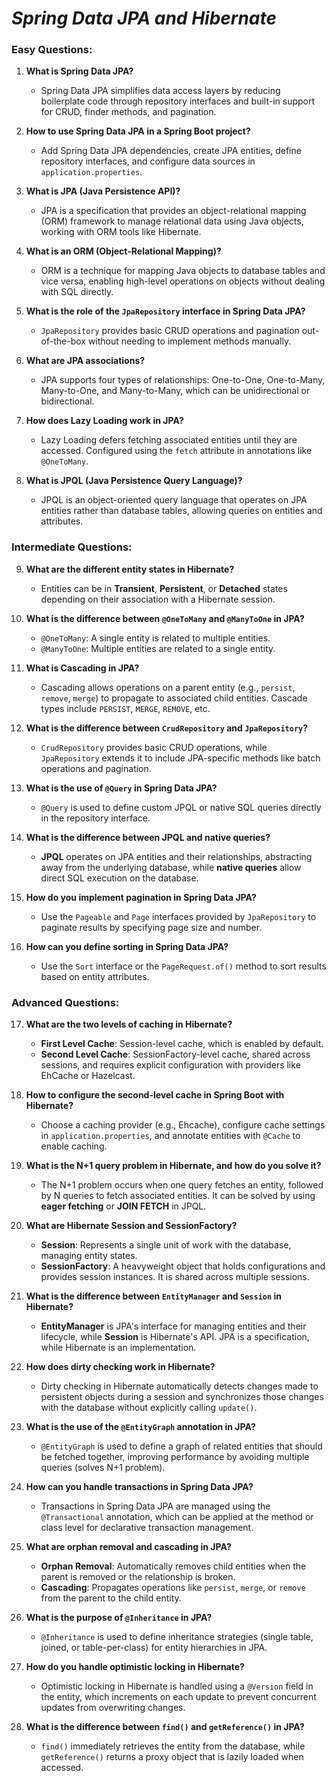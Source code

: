 # ***Spring Data JPA and Hibernate***

### **Easy Questions:**

1. **What is Spring Data JPA?**
   - Spring Data JPA simplifies data access layers by reducing boilerplate code through repository interfaces and built-in support for CRUD, finder methods, and pagination.

2. **How to use Spring Data JPA in a Spring Boot project?**
   - Add Spring Data JPA dependencies, create JPA entities, define repository interfaces, and configure data sources in `application.properties`.

3. **What is JPA (Java Persistence API)?**
   - JPA is a specification that provides an object-relational mapping (ORM) framework to manage relational data using Java objects, working with ORM tools like Hibernate.

4. **What is an ORM (Object-Relational Mapping)?**
   - ORM is a technique for mapping Java objects to database tables and vice versa, enabling high-level operations on objects without dealing with SQL directly.

5. **What is the role of the `JpaRepository` interface in Spring Data JPA?**
   - `JpaRepository` provides basic CRUD operations and pagination out-of-the-box without needing to implement methods manually.

6. **What are JPA associations?**
   - JPA supports four types of relationships: One-to-One, One-to-Many, Many-to-One, and Many-to-Many, which can be unidirectional or bidirectional.

7. **How does Lazy Loading work in JPA?**
   - Lazy Loading defers fetching associated entities until they are accessed. Configured using the `fetch` attribute in annotations like `@OneToMany`.

8. **What is JPQL (Java Persistence Query Language)?**
   - JPQL is an object-oriented query language that operates on JPA entities rather than database tables, allowing queries on entities and attributes.

### **Intermediate Questions:**

9. **What are the different entity states in Hibernate?**
   - Entities can be in **Transient**, **Persistent**, or **Detached** states depending on their association with a Hibernate session.

10. **What is the difference between `@OneToMany` and `@ManyToOne` in JPA?**
    - `@OneToMany`: A single entity is related to multiple entities.  
    - `@ManyToOne`: Multiple entities are related to a single entity.

11. **What is Cascading in JPA?**
    - Cascading allows operations on a parent entity (e.g., `persist`, `remove`, `merge`) to propagate to associated child entities. Cascade types include `PERSIST`, `MERGE`, `REMOVE`, etc.

12. **What is the difference between `CrudRepository` and `JpaRepository`?**
    - `CrudRepository` provides basic CRUD operations, while `JpaRepository` extends it to include JPA-specific methods like batch operations and pagination.

13. **What is the use of `@Query` in Spring Data JPA?**
    - `@Query` is used to define custom JPQL or native SQL queries directly in the repository interface.

14. **What is the difference between JPQL and native queries?**
    - **JPQL** operates on JPA entities and their relationships, abstracting away from the underlying database, while **native queries** allow direct SQL execution on the database.

15. **How do you implement pagination in Spring Data JPA?**
    - Use the `Pageable` and `Page` interfaces provided by `JpaRepository` to paginate results by specifying page size and number.

16. **How can you define sorting in Spring Data JPA?**
    - Use the `Sort` interface or the `PageRequest.of()` method to sort results based on entity attributes.

### **Advanced Questions:**

17. **What are the two levels of caching in Hibernate?**
    - **First Level Cache**: Session-level cache, which is enabled by default.  
    - **Second Level Cache**: SessionFactory-level cache, shared across sessions, and requires explicit configuration with providers like EhCache or Hazelcast.

18. **How to configure the second-level cache in Spring Boot with Hibernate?**
    - Choose a caching provider (e.g., Ehcache), configure cache settings in `application.properties`, and annotate entities with `@Cache` to enable caching.

19. **What is the N+1 query problem in Hibernate, and how do you solve it?**
    - The N+1 problem occurs when one query fetches an entity, followed by N queries to fetch associated entities. It can be solved by using **eager fetching** or **JOIN FETCH** in JPQL.

20. **What are Hibernate Session and SessionFactory?**
    - **Session**: Represents a single unit of work with the database, managing entity states.  
    - **SessionFactory**: A heavyweight object that holds configurations and provides session instances. It is shared across multiple sessions.

21. **What is the difference between `EntityManager` and `Session` in Hibernate?**
    - **EntityManager** is JPA's interface for managing entities and their lifecycle, while **Session** is Hibernate's API. JPA is a specification, while Hibernate is an implementation.

22. **How does dirty checking work in Hibernate?**
    - Dirty checking in Hibernate automatically detects changes made to persistent objects during a session and synchronizes those changes with the database without explicitly calling `update()`.

23. **What is the use of the `@EntityGraph` annotation in JPA?**
    - `@EntityGraph` is used to define a graph of related entities that should be fetched together, improving performance by avoiding multiple queries (solves N+1 problem).

24. **How can you handle transactions in Spring Data JPA?**
    - Transactions in Spring Data JPA are managed using the `@Transactional` annotation, which can be applied at the method or class level for declarative transaction management.

25. **What are orphan removal and cascading in JPA?**
    - **Orphan Removal**: Automatically removes child entities when the parent is removed or the relationship is broken.
    - **Cascading**: Propagates operations like `persist`, `merge`, or `remove` from the parent to the child entity.

26. **What is the purpose of `@Inheritance` in JPA?**
    - `@Inheritance` is used to define inheritance strategies (single table, joined, or table-per-class) for entity hierarchies in JPA.

27. **How do you handle optimistic locking in Hibernate?**
    - Optimistic locking in Hibernate is handled using a `@Version` field in the entity, which increments on each update to prevent concurrent updates from overwriting changes.

28. **What is the difference between `find()` and `getReference()` in JPA?**
    - `find()` immediately retrieves the entity from the database, while `getReference()` returns a proxy object that is lazily loaded when accessed.